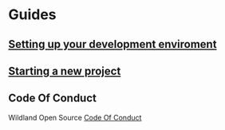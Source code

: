 # Guides
## [Setting up your development enviroment](/development#getting-your-development-environment-setup)
## [Starting a new project](https://github.com/wildland/ember-cli-rails)

## Code Of Conduct
Wildland Open Source [Code Of Conduct](https://github.com/wildland/code-of-conduct)

